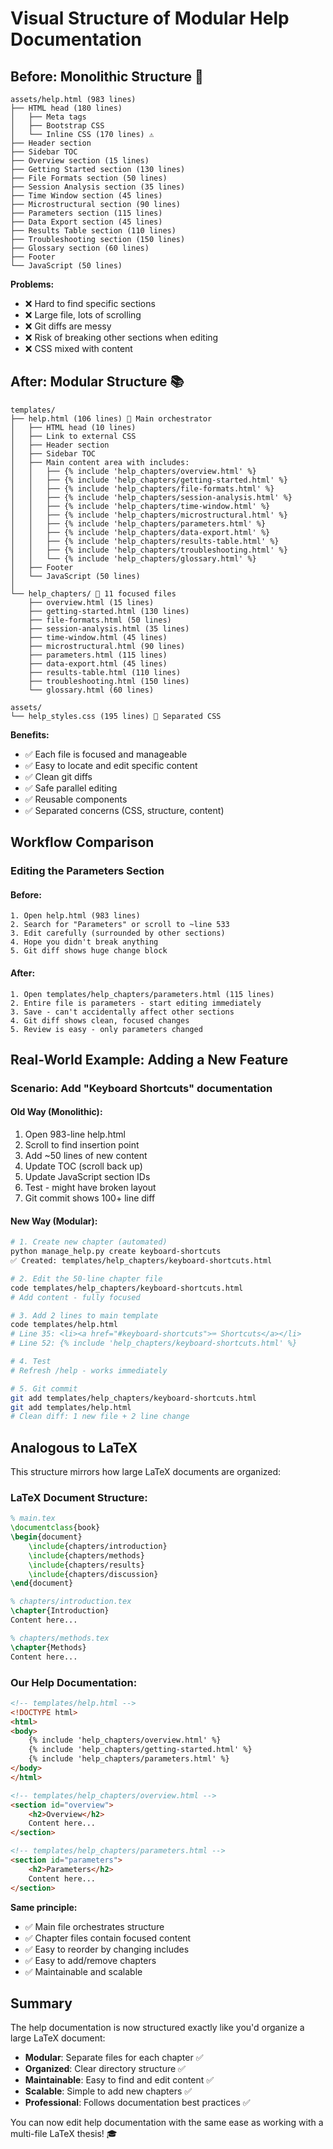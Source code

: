 # Visual Structure of Modular Help Documentation

## Before: Monolithic Structure 📄

```
assets/help.html (983 lines)
├── HTML head (180 lines)
│   ├── Meta tags
│   ├── Bootstrap CSS
│   └── Inline CSS (170 lines) ⚠️
├── Header section
├── Sidebar TOC
├── Overview section (15 lines)
├── Getting Started section (130 lines)
├── File Formats section (50 lines)
├── Session Analysis section (35 lines)
├── Time Window section (45 lines)
├── Microstructural section (90 lines)
├── Parameters section (115 lines)
├── Data Export section (45 lines)
├── Results Table section (110 lines)
├── Troubleshooting section (150 lines)
├── Glossary section (60 lines)
├── Footer
└── JavaScript (50 lines)
```

**Problems:**
- ❌ Hard to find specific sections
- ❌ Large file, lots of scrolling
- ❌ Git diffs are messy
- ❌ Risk of breaking other sections when editing
- ❌ CSS mixed with content

## After: Modular Structure 📚

```
templates/
├── help.html (106 lines) 🎯 Main orchestrator
│   ├── HTML head (10 lines)
│   ├── Link to external CSS
│   ├── Header section
│   ├── Sidebar TOC
│   ├── Main content area with includes:
│   │   ├── {% include 'help_chapters/overview.html' %}
│   │   ├── {% include 'help_chapters/getting-started.html' %}
│   │   ├── {% include 'help_chapters/file-formats.html' %}
│   │   ├── {% include 'help_chapters/session-analysis.html' %}
│   │   ├── {% include 'help_chapters/time-window.html' %}
│   │   ├── {% include 'help_chapters/microstructural.html' %}
│   │   ├── {% include 'help_chapters/parameters.html' %}
│   │   ├── {% include 'help_chapters/data-export.html' %}
│   │   ├── {% include 'help_chapters/results-table.html' %}
│   │   ├── {% include 'help_chapters/troubleshooting.html' %}
│   │   └── {% include 'help_chapters/glossary.html' %}
│   ├── Footer
│   └── JavaScript (50 lines)
│
└── help_chapters/ 📁 11 focused files
    ├── overview.html (15 lines)
    ├── getting-started.html (130 lines)
    ├── file-formats.html (50 lines)
    ├── session-analysis.html (35 lines)
    ├── time-window.html (45 lines)
    ├── microstructural.html (90 lines)
    ├── parameters.html (115 lines)
    ├── data-export.html (45 lines)
    ├── results-table.html (110 lines)
    ├── troubleshooting.html (150 lines)
    └── glossary.html (60 lines)

assets/
└── help_styles.css (195 lines) 🎨 Separated CSS
```

**Benefits:**
- ✅ Each file is focused and manageable
- ✅ Easy to locate and edit specific content
- ✅ Clean git diffs
- ✅ Safe parallel editing
- ✅ Reusable components
- ✅ Separated concerns (CSS, structure, content)

## Workflow Comparison

### Editing the Parameters Section

#### Before:
```
1. Open help.html (983 lines)
2. Search for "Parameters" or scroll to ~line 533
3. Edit carefully (surrounded by other sections)
4. Hope you didn't break anything
5. Git diff shows huge change block
```

#### After:
```
1. Open templates/help_chapters/parameters.html (115 lines)
2. Entire file is parameters - start editing immediately
3. Save - can't accidentally affect other sections
4. Git diff shows clean, focused changes
5. Review is easy - only parameters changed
```

## Real-World Example: Adding a New Feature

### Scenario: Add "Keyboard Shortcuts" documentation

#### Old Way (Monolithic):
1. Open 983-line help.html
2. Scroll to find insertion point
3. Add ~50 lines of new content
4. Update TOC (scroll back up)
5. Update JavaScript section IDs
6. Test - might have broken layout
7. Git commit shows 100+ line diff

#### New Way (Modular):
```bash
# 1. Create new chapter (automated)
python manage_help.py create keyboard-shortcuts
✅ Created: templates/help_chapters/keyboard-shortcuts.html

# 2. Edit the 50-line chapter file
code templates/help_chapters/keyboard-shortcuts.html
# Add content - fully focused

# 3. Add 2 lines to main template
code templates/help.html
# Line 35: <li><a href="#keyboard-shortcuts">⌨️ Shortcuts</a></li>
# Line 52: {% include 'help_chapters/keyboard-shortcuts.html' %}

# 4. Test
# Refresh /help - works immediately

# 5. Git commit
git add templates/help_chapters/keyboard-shortcuts.html
git add templates/help.html
# Clean diff: 1 new file + 2 line change
```

## Analogous to LaTeX

This structure mirrors how large LaTeX documents are organized:

### LaTeX Document Structure:
```latex
% main.tex
\documentclass{book}
\begin{document}
    \include{chapters/introduction}
    \include{chapters/methods}
    \include{chapters/results}
    \include{chapters/discussion}
\end{document}

% chapters/introduction.tex
\chapter{Introduction}
Content here...

% chapters/methods.tex
\chapter{Methods}
Content here...
```

### Our Help Documentation:
```html
<!-- templates/help.html -->
<!DOCTYPE html>
<html>
<body>
    {% include 'help_chapters/overview.html' %}
    {% include 'help_chapters/getting-started.html' %}
    {% include 'help_chapters/parameters.html' %}
</body>
</html>

<!-- templates/help_chapters/overview.html -->
<section id="overview">
    <h2>Overview</h2>
    Content here...
</section>

<!-- templates/help_chapters/parameters.html -->
<section id="parameters">
    <h2>Parameters</h2>
    Content here...
</section>
```

**Same principle:**
- ✅ Main file orchestrates structure
- ✅ Chapter files contain focused content
- ✅ Easy to reorder by changing includes
- ✅ Easy to add/remove chapters
- ✅ Maintainable and scalable

## Summary

The help documentation is now structured exactly like you'd organize a large LaTeX document:

- **Modular**: Separate files for each chapter ✅
- **Organized**: Clear directory structure ✅
- **Maintainable**: Easy to find and edit content ✅
- **Scalable**: Simple to add new chapters ✅
- **Professional**: Follows documentation best practices ✅

You can now edit help documentation with the same ease as working with a multi-file LaTeX thesis! 🎓
